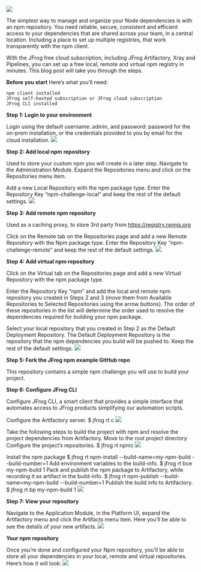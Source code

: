 ![](image/screenshot1.png)

The simplest way to manage and organize your Node dependencies is with an npm repository. You need reliable, secure, consistent and efficient access to your dependencies that are shared across your team, in a central location. Including a place to set up multiple registries, that work transparently with the npm client.

With the JFrog free cloud subscription, including JFrog Artifactory, Xray and Pipelines, you can set up a free local, remote and virtual npm registry in minutes. This blog post will take you through the steps.

**Before you start**
Here’s what you’ll need:

    npm client installed
    JFrog self-hosted subscription or JFrog cloud subscription
    JFrog CLI installed
**Step 1: Login to your environment**

Login using the default username: admin, and password: password for the on-prem installation, or the credentials provided to you by email for the cloud installation.
![](image/screenshot2.webp)

**Step 2: Add local npm repository**

Used to store your custom npm you will create in a later step. Navigate to the Administration Module. Expand the Repositories menu and click on the Repositories menu item.

Add a new Local Repository with the npm package type. Enter the Repository Key “npm-challenge-local” and keep the rest of the default settings.
![](image/screenshot3.png)

**Step 3: Add remote npm repository**

Used as a caching proxy, to store 3rd party from https://registry.npmjs.org

Click on the Remote tab on the Repositories page and add a new Remote Repository with the Npm package type. Enter the Repository Key “npm-challenge-remote” and keep the rest of the default settings.
![](image/screenshot4.png)

**Step 4: Add virtual npm repository**

Click on the Virtual tab on the Repositories page and add a new Virtual Repository with the npm package type.

Enter the Repository Key “npm” and add the local and remote npm repository you created in Steps 2 and 3 (move them from Available Repositories to Selected Repositories using the arrow buttons). The order of these repositories in the list will determine the order used to resolve the dependencies required for building your npm package.

Select your local repository that you created in Step 2 as the Default Deployment Repository. The Default Deployment Repository is the repository that the npm dependencies you build will be pushed to. Keep the rest of the default settings.
![](image/screenshot5.webp)

**Step 5: Fork the JFrog npm example GitHub repo**

This repository contains a simple npm challenge you will use to build your project.

**Step 6: Configure JFrog CLI**

Configure JFrog CLI, a smart client that provides a simple interface that automates access to JFrog products simplifying our automation scripts.

Configure the Artifactory server.
$ jfrog rt c
![](image/screenshot6.png)

Take the following steps to build the project with npm and resolve the project dependencies from Artifactory.
Move to the root project directory
Configure the project’s repositories.
$ jfrog rt npmc
![](image/screenshot7.webp)

Install the npm package
$ jfrog rt npm-install --build-name=my-npm-build --build-number=1
Add environment variables to the build-info.
$ jfrog rt bce my-npm-build 1
Pack and publish the npm package to Artifactory, while recording it as artifact in the build-info.
$ jfrog rt npm-publish --build-name=my-npm-build --build-number=1
Publish the build info to Artifactory.
$ jfrog rt bp my-npm-build 1
![](image/screenshot8.webp)

**Step 7: View your repository**

Navigate to the Application Module, in the Platform UI, expand the Artifactory menu and click the Artifacts menu item. Here you’ll be able to see the details of your new artifacts.
![](image/screenshot9.png)

**Your npm repository**

Once you’re done and configured your Npm repository, you’ll be able to store all your dependencies in your local, remote and virtual repositories. Here’s how it will look:
![](image/screenshot10.webp)
